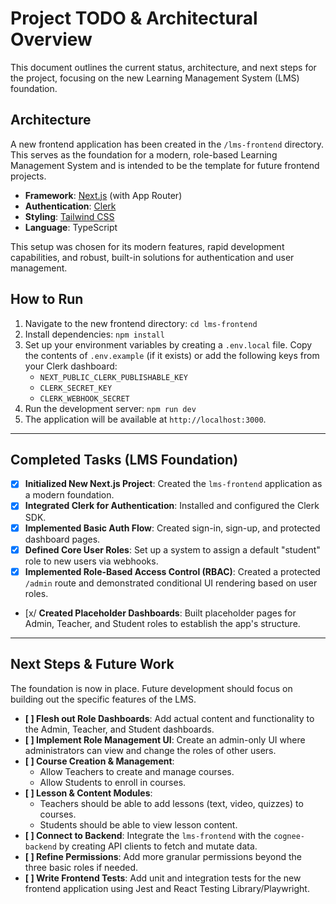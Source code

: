# Project TODO & Architectural Overview

This document outlines the current status, architecture, and next steps for the project, focusing on the new Learning Management System (LMS) foundation.

## Architecture

A new frontend application has been created in the `/lms-frontend` directory. This serves as the foundation for a modern, role-based Learning Management System and is intended to be the template for future frontend projects.

- **Framework**: [Next.js](https://nextjs.org/) (with App Router)
- **Authentication**: [Clerk](https://clerk.com/)
- **Styling**: [Tailwind CSS](https://tailwindcss.com/)
- **Language**: TypeScript

This setup was chosen for its modern features, rapid development capabilities, and robust, built-in solutions for authentication and user management.

## How to Run

1.  Navigate to the new frontend directory: `cd lms-frontend`
2.  Install dependencies: `npm install`
3.  Set up your environment variables by creating a `.env.local` file. Copy the contents of `.env.example` (if it exists) or add the following keys from your Clerk dashboard:
    - `NEXT_PUBLIC_CLERK_PUBLISHABLE_KEY`
    - `CLERK_SECRET_KEY`
    - `CLERK_WEBHOOK_SECRET`
4.  Run the development server: `npm run dev`
5.  The application will be available at `http://localhost:3000`.

---

## Completed Tasks (LMS Foundation)

- [x] **Initialized New Next.js Project**: Created the `lms-frontend` application as a modern foundation.
- [x] **Integrated Clerk for Authentication**: Installed and configured the Clerk SDK.
- [x] **Implemented Basic Auth Flow**: Created sign-in, sign-up, and protected dashboard pages.
- [x] **Defined Core User Roles**: Set up a system to assign a default "student" role to new users via webhooks.
- [x] **Implemented Role-Based Access Control (RBAC)**: Created a protected `/admin` route and demonstrated conditional UI rendering based on user roles.
- [x/ **Created Placeholder Dashboards**: Built placeholder pages for Admin, Teacher, and Student roles to establish the app's structure.

---

## Next Steps & Future Work

The foundation is now in place. Future development should focus on building out the specific features of the LMS.

- **[ ] Flesh out Role Dashboards**: Add actual content and functionality to the Admin, Teacher, and Student dashboards.
- **[ ] Implement Role Management UI**: Create an admin-only UI where administrators can view and change the roles of other users.
- **[ ] Course Creation & Management**:
    -   Allow Teachers to create and manage courses.
    -   Allow Students to enroll in courses.
- **[ ] Lesson & Content Modules**:
    -   Teachers should be able to add lessons (text, video, quizzes) to courses.
    -   Students should be able to view lesson content.
- **[ ] Connect to Backend**: Integrate the `lms-frontend` with the `cognee-backend` by creating API clients to fetch and mutate data.
- **[ ] Refine Permissions**: Add more granular permissions beyond the three basic roles if needed.
- **[ ] Write Frontend Tests**: Add unit and integration tests for the new frontend application using Jest and React Testing Library/Playwright.
